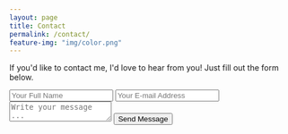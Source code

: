 ```yaml
---
layout: page
title: Contact
permalink: /contact/
feature-img: "img/color.png"
---
```


If you'd like to contact me, I'd love to hear from you! Just fill out the form below.

<form action="https://getsimpleform.com/messages?form_api_token=2f01732178564f35e955a0993e92a8f9" method="post">
  <!-- the redirect_to is optional, the form will redirect to the referrer on submission -->
  <input type='hidden' name='redirect_to' value='http://blairlunceford.com/thank-you' />
  <input type='text' name='name' placeholder='Your Full Name' />
  <input type='email' name='email' placeholder='Your E-mail Address' />
  <textarea name='message' placeholder='Write your message ...'></textarea>
  <input type='submit' value='Send Message' />
</form>